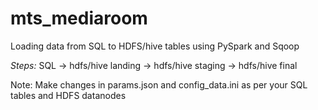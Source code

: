 # mts_mediaroom
Loading data from SQL to HDFS/hive tables using PySpark and Sqoop

*Steps:*
SQL -> hdfs/hive landing -> hdfs/hive staging -> hdfs/hive final 

Note: Make changes in params.json and config_data.ini as per your SQL tables and HDFS datanodes 
